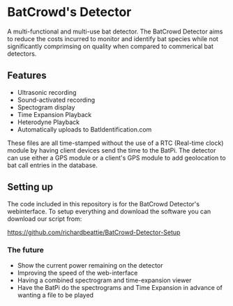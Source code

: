 # BatCrowd's Detector
A multi-functional and multi-use bat detector. The BatCrowd Detector aims to reduce the costs incurred to monitor and identify bat species while not significantly comprimsing on quality when compared to commerical bat detectors.
<br>

<h2>Features</h2>
<ul>
  <li>Ultrasonic recording</li>
  <li>Sound-activated recording</li>
  <li>Spectogram display</li>
  <li>Time Expansion Playback</li>
  <li>Heterodyne Playback</li>
  <li>Automatically uploads to BatIdentification.com</li>
</ul>
  
These files are all time-stamped without the use of a RTC (Real-time clock) module by having client devices send the time to the BatPi. The detector can use either a GPS module or a client's GPS module to add geolocation to bat call entries in the database.

<h2>Setting up</h2>

The code included in this repository is for the BatCrowd Detector's webinterface. To setup everything and download the software you can download our script from:

<a href="https://github.com/richardbeattie/BatCrowd-Detector-Setup"> https://github.com/richardbeattie/BatCrowd-Detector-Setup</a>

<h3>The future</h3>

<ul>
  <li>Show the current power remaining on the detector</li>
  <li>Improving the speed of the web-interface</li>
  <li>Having a combined spectrogram and time-expansion viewer</li>
  <li>Have the BatPi do the spectrograms and Time Expansion in advance of wanting a file to be played</li>
</ul>





